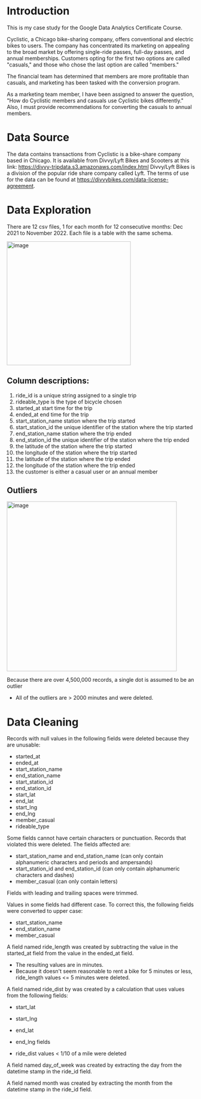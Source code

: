 # Introduction
This is my case study for the Google Data Analytics Certificate Course.

Cyclistic, a Chicago bike-sharing company, offers conventional and electric bikes to users. The company has concentrated its marketing on appealing to the broad market by offering single-ride passes, full-day passes, and annual memberships. Customers opting for the first two options are called "casuals," and those who chose the last option are called "members."

The financial team has determined that members are more profitable than casuals, and marketing has been tasked with the conversion program.

As a marketing team member, I have been assigned to answer the question, "How do Cyclistic members and casuals use Cyclistic bikes differently." Also, I must provide recommendations for converting the casuals to annual members.


# Data Source
The data contains transactions from Cyclistic is a bike-share company based in Chicago. It is available from Divvy/Lyft Bikes and Scooters at this link: https://divvy-tripdata.s3.amazonaws.com/index.html Divvy/Lyft Bikes is a division of the popular ride share company called Lyft. The terms of use for the data can be found at https://divvybikes.com/data-license-agreement.

# Data Exploration

There are 12 csv files, 1 for each month for 12 consecutive months: Dec 2021 to November 2022. Each file is a table with the same schema.

<img width="331" alt="image" src="https://github.com/Peter-Thibodeau/Google-case-study/assets/158618486/dc6c4e23-8e70-4846-8f5e-696e3a7b3413">

## Column descriptions:
1.	ride_id is a unique string assigned to a single trip
2.	rideable_type is the type of bicycle chosen
3.	started_at start time for the trip
4.	ended_at end time for the trip
5.	start_station_name station where the trip started
6.	start_station_id the unique identifier of the station where the trip started
7.	end_station_name station where the trip ended
8.	end_station_id the unique identifier of the station where the trip ended
9.	the latitude of the station where the trip started
10.	the longitude of the station where the trip started
11.	the latitude of the station where the trip ended
12.	the longitude of the station where the trip ended
13.	the customer is either a casual user or an annual member

## Outliers
<img width="454" alt="image" src="https://github.com/Peter-Thibodeau/Google-case-study/assets/158618486/e0c55bab-cf60-4026-982f-c91392f89d0c">

Because there are over 4,500,000 records, a single dot is assumed to be an outlier  
- All of the outliers are > 2000 minutes and were deleted.



# Data Cleaning
Records with null values in the following fields were deleted because they are unusable:
- started_at
- ended_at  
- start_station_name
- end_station_name  
- start_station_id
- end_station_id  
- start_lat
- end_lat  
- start_lng
- end_lng  
- member_casual  
- rideable_type
  
Some fields cannot have certain characters or punctuation. Records that violated this were deleted. The fields affected are:  
- start_station_name and end_station_name (can only contain alphanumeric characters and periods and ampersands)  
- start_station_id and end_station_id (can only contain alphanumeric characters and dashes)  
- member_casual (can only contain letters)  

Fields with leading and trailing spaces were trimmed.  

Values in some fields had different case. To correct this, the following fields were converted to upper case:  
- start_station_name  
- end_station_name  
- member_casual
  
A field named ride_length was created by subtracting the value in the started_at field from the value in the ended_at field.  
- The resulting values are in minutes.  
- Because it doesn't seem reasonable to rent a bike for 5 minutes or less, ride_length values <= 5 minutes were deleted. 

A field named ride_dist by was created by a calculation that uses values from the following fields:  
- start_lat
- start_lng  
- end_lat
- end_lng fields  

- ride_dist values < 1/10 of a mile were deleted
  
A field named day_of_week was created by extracting the day from the datetime stamp in the ride_id field.  

A field named month was created by extracting the month from the datetime stamp in the ride_id field. 
